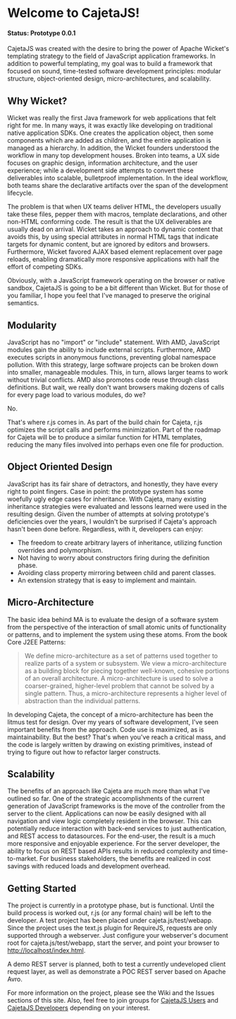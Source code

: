 <h1>Welcome to CajetaJS!</h1> 
<h4>Status: Prototype 0.0.1</h4>

CajetaJS was created with the desire to bring the power of Apache Wicket's templating strategy to the field of JavaScript application frameworks.  In addition to powerful templating, my goal was to build a framework that focused on sound, time-tested software development principles:  modular structure, object-oriented design, micro-architectures, and scalability.

<h2>Why Wicket?</h2>

Wicket was really the first Java framework for web applications that felt right for me.  In many ways, it was exactly like developing on traditional native application SDKs.  One creates the application object, then some components which are added as children, and the entire application is managed as a hierarchy.  In addition, the Wicket founders understood the workflow in many top development houses.  Broken into teams, a UX side focuses on graphic design, information architecture, and the user experience; while a development side attempts to convert these deliverables into scalable, bulletproof implementation.  In the ideal workflow, both teams share the declarative artifacts over the span of the development lifecycle.

The problem is that when UX teams deliver HTML, the developers usually take these files, pepper them with macros, template declarations, and other non-HTML conforming code.  The result is that the UX deliverables are usually dead on arrival.  Wicket takes an approach to dynamic content that avoids this, by using special attributes in normal HTML tags that indicate targets for dynamic content, but are ignored by editors and browsers.  Furthermore, Wicket favored AJAX based element replacement over page reloads, enabling dramatically more responsive applications with half the effort of competing SDKs.

Obviously, with a JavaScript framework operating on the browser or native sandbox, CajetaJS is going to be a bit different than Wicket.  But for those of you familiar, I hope you feel that I've managed to preserve the original semantics.

<h2>Modularity</h2>

JavaScript has no "import" or "include" statement.  With AMD, JavaScript modules gain the ability to include external scripts.  Furthermore, AMD executes scripts in anonymous functions, preventing global namespace pollution.  With this strategy, large software projects can be broken down into smaller, manageable modules.  This, in turn, allows larger teams to work without trivial conflicts.  AMD also promotes code reuse through class definitions.  But wait, we really don't want browsers making dozens of calls for every page load to various modules, do we?  

No.  

That's where r.js comes in.  As part of the build chain for Cajeta, r.js optimizes the script calls and performs minimization.  Part of the roadmap for Cajeta will be to produce a similar function for HTML templates, reducing the many files involved into perhaps even one file for production.

<h2>Object Oriented Design</h2>

JavaScript has its fair share of detractors, and honestly, they have every right to point fingers.  Case in point: the prototype system has some woefully ugly edge cases for inheritance.  With Cajeta, many existing inheritance strategies were evaluated and lessons learned were used in the resulting design.  Given the number of attempts at solving prototype's deficiencies over the years, I wouldn't be surprised if Cajeta's approach hasn't been done before.  Regardless, with it, developers can enjoy:
<ul>
<li>The freedom to create arbitrary layers of inheritance, utilizing function overrides and polymorphism.</li>
<li>Not having to worry about constructors firing during the definition phase.</li>
<li>Avoiding class property mirroring between child and parent classes.</li>
<li>An extension strategy that is easy to implement and maintain.</li>
</ul>
<h2>Micro-Architecture</h2>

The basic idea behind MA is to evaluate the design of a software system from the perspective of the interaction of small atomic units of functionality or patterns, and to implement the system using these atoms.  From the book Core J2EE Patterns:

<blockquote>We define micro-architecture as a set of patterns used together to realize parts of a system or subsystem. We view a micro-architecture as a building block for piecing together well-known, cohesive portions of an overall architecture. A micro-architecture is used to solve a coarser-grained, higher-level problem that cannot be solved by a single pattern. Thus, a micro-architecture represents a higher level of abstraction than the individual patterns.</blockquote>

In developing Cajeta, the concept of a micro-architecture has been the litmus test for design.  Over my years of software development, I've seen important benefits from the approach.  Code use is maximized, as is maintainability.  But the best? That's when you've reach a critical mass, and the code is largely written by drawing on existing primitives, instead of trying to figure out how to refactor larger constructs.

<h2>Scalability</h2>

The benefits of an approach like Cajeta are much more than what I've outlined so far.  One of the strategic accomplishments of the current generation of JavaScript frameworks is the move of the controller from the server to the client.  Applications can now be easily designed with all navigation and view logic completely resident in the browser.  This can potentially reduce interaction with back-end services to just authentication, and REST access to datasources.  For the end-user, the result is a much more responsive and enjoyable experience.  For the server developer, the ability to focus on REST based APIs results in reduced complexity and time-to-market.  For business stakeholders, the benefits are realized in cost savings with reduced loads and development overhead.

<h2>Getting Started</h2>

The project is currently in a prototype phase, but is functional.  Until the build process is worked out, r.js (or any formal chain) will be left to the developer. A test project has been placed under cajeta.js/test/webapp.  Since the project uses the text.js plugin for RequireJS, requests are only supported through a webserver.  Just configure your webserver's document root for cajeta.js/test/webapp, start the server, and point your browser to <a href="http://localhost/index.html">http://localhost/index.html</a>.

A demo REST server is planned, both to test a currently undeveloped client request layer, as well as demonstrate a POC REST server based on Apache Avro.

For more information on the project, please see the Wiki and the Issues sections of this site.  Also, feel free to join groups for <a href="https://groups.google.com/forum/?fromgroups#!forum/cajeta-users">CajetaJS Users</a> and <a href="https://groups.google.com/forum/?fromgroups#!forum/cajeta-developers">CajetaJS Developers</a> depending on your interest.


